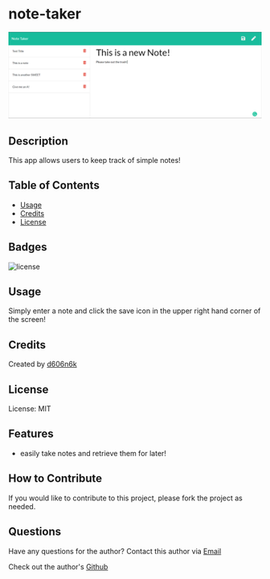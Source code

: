 # note-taker
![Note Taker Screenshot Image](./public/assets/images/screenshot.png)

## Description
This app allows users to keep track of simple notes!
## Table of Contents
- [Usage](#usage)
- [Credits](#credits)
- [License](#license)

## Badges
![license](https://img.shields.io/badge/license-MIT-blue)

    
## Usage
    
Simply enter a note and click the save icon in the upper right hand corner of the screen!
    
## Credits
    
Created by [d606n6k](https://github.com/d606n6k)
    
## License
License: MIT

## Features
- easily take notes and retrieve them for later!

## How to Contribute
If you would like to contribute to this project, please fork the project as needed.

## Questions
Have any questions for the author? Contact this author via [Email](mailto:aaronlucht@gmail.com)

Check out the author's [Github](https://github.com/d606n6k)
